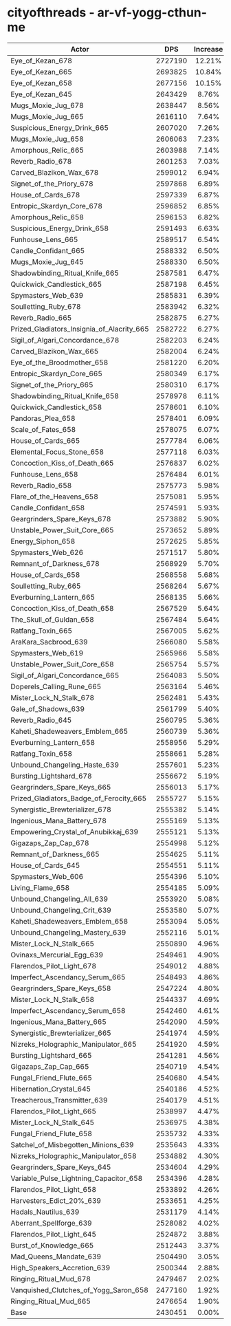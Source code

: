 # cityofthreads - ar-vf-yogg-cthun-me
| Actor | DPS | Increase |
|---|:---:|:---:|
|Eye_of_Kezan_678|2727190|12.21%|
|Eye_of_Kezan_665|2693825|10.84%|
|Eye_of_Kezan_658|2677156|10.15%|
|Eye_of_Kezan_645|2643429|8.76%|
|Mugs_Moxie_Jug_678|2638447|8.56%|
|Mugs_Moxie_Jug_665|2616110|7.64%|
|Suspicious_Energy_Drink_665|2607020|7.26%|
|Mugs_Moxie_Jug_658|2606063|7.23%|
|Amorphous_Relic_665|2603988|7.14%|
|Reverb_Radio_678|2601253|7.03%|
|Carved_Blazikon_Wax_678|2599012|6.94%|
|Signet_of_the_Priory_678|2597868|6.89%|
|House_of_Cards_678|2597339|6.87%|
|Entropic_Skardyn_Core_678|2596852|6.85%|
|Amorphous_Relic_658|2596153|6.82%|
|Suspicious_Energy_Drink_658|2591493|6.63%|
|Funhouse_Lens_665|2589517|6.54%|
|Candle_Confidant_665|2588332|6.50%|
|Mugs_Moxie_Jug_645|2588330|6.50%|
|Shadowbinding_Ritual_Knife_665|2587581|6.47%|
|Quickwick_Candlestick_665|2587198|6.45%|
|Spymasters_Web_639|2585831|6.39%|
|Soulletting_Ruby_678|2583942|6.32%|
|Reverb_Radio_665|2582875|6.27%|
|Prized_Gladiators_Insignia_of_Alacrity_665|2582722|6.27%|
|Sigil_of_Algari_Concordance_678|2582203|6.24%|
|Carved_Blazikon_Wax_665|2582004|6.24%|
|Eye_of_the_Broodmother_658|2581220|6.20%|
|Entropic_Skardyn_Core_665|2580349|6.17%|
|Signet_of_the_Priory_665|2580310|6.17%|
|Shadowbinding_Ritual_Knife_658|2578978|6.11%|
|Quickwick_Candlestick_658|2578601|6.10%|
|Pandoras_Plea_658|2578401|6.09%|
|Scale_of_Fates_658|2578075|6.07%|
|House_of_Cards_665|2577784|6.06%|
|Elemental_Focus_Stone_658|2577118|6.03%|
|Concoction_Kiss_of_Death_665|2576837|6.02%|
|Funhouse_Lens_658|2576484|6.01%|
|Reverb_Radio_658|2575773|5.98%|
|Flare_of_the_Heavens_658|2575081|5.95%|
|Candle_Confidant_658|2574591|5.93%|
|Geargrinders_Spare_Keys_678|2573882|5.90%|
|Unstable_Power_Suit_Core_665|2573652|5.89%|
|Energy_Siphon_658|2572625|5.85%|
|Spymasters_Web_626|2571517|5.80%|
|Remnant_of_Darkness_678|2568929|5.70%|
|House_of_Cards_658|2568558|5.68%|
|Soulletting_Ruby_665|2568264|5.67%|
|Everburning_Lantern_665|2568135|5.66%|
|Concoction_Kiss_of_Death_658|2567529|5.64%|
|The_Skull_of_Guldan_658|2567484|5.64%|
|Ratfang_Toxin_665|2567005|5.62%|
|AraKara_Sacbrood_639|2566080|5.58%|
|Spymasters_Web_619|2565966|5.58%|
|Unstable_Power_Suit_Core_658|2565754|5.57%|
|Sigil_of_Algari_Concordance_665|2564083|5.50%|
|Doperels_Calling_Rune_665|2563164|5.46%|
|Mister_Lock_N_Stalk_678|2562481|5.43%|
|Gale_of_Shadows_639|2561799|5.40%|
|Reverb_Radio_645|2560795|5.36%|
|Kaheti_Shadeweavers_Emblem_665|2560739|5.36%|
|Everburning_Lantern_658|2558956|5.29%|
|Ratfang_Toxin_658|2558661|5.28%|
|Unbound_Changeling_Haste_639|2557601|5.23%|
|Bursting_Lightshard_678|2556672|5.19%|
|Geargrinders_Spare_Keys_665|2556013|5.17%|
|Prized_Gladiators_Badge_of_Ferocity_665|2555727|5.15%|
|Synergistic_Brewterializer_678|2555382|5.14%|
|Ingenious_Mana_Battery_678|2555169|5.13%|
|Empowering_Crystal_of_Anubikkaj_639|2555121|5.13%|
|Gigazaps_Zap_Cap_678|2554998|5.12%|
|Remnant_of_Darkness_665|2554625|5.11%|
|House_of_Cards_645|2554551|5.11%|
|Spymasters_Web_606|2554396|5.10%|
|Living_Flame_658|2554185|5.09%|
|Unbound_Changeling_All_639|2553920|5.08%|
|Unbound_Changeling_Crit_639|2553580|5.07%|
|Kaheti_Shadeweavers_Emblem_658|2553094|5.05%|
|Unbound_Changeling_Mastery_639|2552116|5.01%|
|Mister_Lock_N_Stalk_665|2550890|4.96%|
|Ovinaxs_Mercurial_Egg_639|2549461|4.90%|
|Flarendos_Pilot_Light_678|2549012|4.88%|
|Imperfect_Ascendancy_Serum_665|2548493|4.86%|
|Geargrinders_Spare_Keys_658|2547224|4.80%|
|Mister_Lock_N_Stalk_658|2544337|4.69%|
|Imperfect_Ascendancy_Serum_658|2542460|4.61%|
|Ingenious_Mana_Battery_665|2542090|4.59%|
|Synergistic_Brewterializer_665|2541974|4.59%|
|Nizreks_Holographic_Manipulator_665|2541920|4.59%|
|Bursting_Lightshard_665|2541281|4.56%|
|Gigazaps_Zap_Cap_665|2540719|4.54%|
|Fungal_Friend_Flute_665|2540680|4.54%|
|Hibernation_Crystal_645|2540186|4.52%|
|Treacherous_Transmitter_639|2540179|4.51%|
|Flarendos_Pilot_Light_665|2538997|4.47%|
|Mister_Lock_N_Stalk_645|2536975|4.38%|
|Fungal_Friend_Flute_658|2535732|4.33%|
|Satchel_of_Misbegotten_Minions_639|2535643|4.33%|
|Nizreks_Holographic_Manipulator_658|2534882|4.30%|
|Geargrinders_Spare_Keys_645|2534604|4.29%|
|Variable_Pulse_Lightning_Capacitor_658|2534396|4.28%|
|Flarendos_Pilot_Light_658|2533892|4.26%|
|Harvesters_Edict_20%_639|2533651|4.25%|
|Hadals_Nautilus_639|2531179|4.14%|
|Aberrant_Spellforge_639|2528082|4.02%|
|Flarendos_Pilot_Light_645|2524872|3.88%|
|Burst_of_Knowledge_665|2512443|3.37%|
|Mad_Queens_Mandate_639|2504490|3.05%|
|High_Speakers_Accretion_639|2500344|2.88%|
|Ringing_Ritual_Mud_678|2479467|2.02%|
|Vanquished_Clutches_of_Yogg_Saron_658|2477160|1.92%|
|Ringing_Ritual_Mud_665|2476654|1.90%|
|Base|2430451|0.00%|
